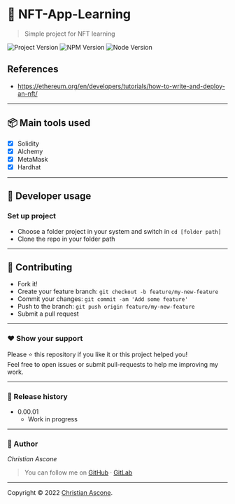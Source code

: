# **:triangular_flag_on_post: NFT-App-Learning**
> Simple project for NFT learning

![Project Version][project-image]
![NPM Version][npm-image]
![Node Version][node-image]


## References
- https://ethereum.org/en/developers/tutorials/how-to-write-and-deploy-an-nft/

---

## **:package: Main tools used**

- [x] Solidity
- [x] Alchemy
- [x] MetaMask
- [x] Hardhat

---

## **:wrench: Developer usage**

### **Set up project**

- Choose a folder project in your system and switch in `cd [folder path]`
- Clone the repo in your folder path

---

<!-- ### **Installation**

In order to install the project and all dependencies, enter in the project folder and run `npm install`

---

### Start the project

```bash
npm start
```

### Test the project

```bash
npm test
```

--- -->


## **:handshake: Contributing**

- Fork it!
- Create your feature branch: `git checkout -b feature/my-new-feature`
- Commit your changes: `git commit -am 'Add some feature'`
- Push to the branch: `git push origin feature/my-new-feature`
- Submit a pull request

---



### **:heart: Show your support**

Please :star: this repository if you like it or this project helped you!\
Feel free to open issues or submit pull-requests to help me improving my work.


---

### **:scroll: Release history**

* 0.00.01
    * Work in progress

---

### **:robot: Author**

_*Christian Ascone*_

> You can follow me on
[GitHub](https://github.com/christianascone)&nbsp;&middot;&nbsp;[GitLab](https://gitlab.com/christianascone)

---

Copyright © 2022 [Christian Ascone](https://github.com/christianascone).

<!-- Markdown link & img dfn's -->
[npm-image]: https://img.shields.io/badge/npm-6.14.12-orange.svg
[node-image]: https://img.shields.io/badge/node-14.16.1-orange.svg
[project-image]: https://img.shields.io/badge/nft_app_learning-0.00.01-green.svg